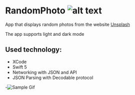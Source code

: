 # RandomPhoto  ![alt text](https://img.shields.io/badge/Made%20with-Swift-orange)
App that displays random photos from the website [Unsplash](https://unsplash.com/)

The app supports light and dark mode

## Used technology:
* XCode
* Swift 5
* Networking with JSON and API
* JSON Parsing with Decodable protocol

-![Sample Gif](DemoDos.gif)
